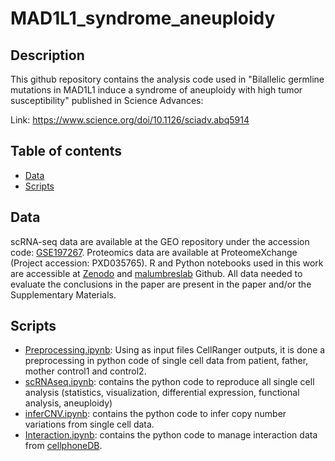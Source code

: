 # MAD1L1_syndrome_aneuploidy

## Description

This github repository contains the analysis code used in "Bilallelic germline mutations in MAD1L1 induce a syndrome of aneuploidy with high tumor susceptibility" published in Science Advances:

Link: https://www.science.org/doi/10.1126/sciadv.abq5914

## Table of contents

- [Data](#Data)
- [Scripts](#Scripts)


## Data

scRNA-seq data are available at the GEO repository under the accession code: [GSE197267](https://www.ncbi.nlm.nih.gov/geo/query/acc.cgi?acc=GSE197267). Proteomics data are available at ProteomeXchange (Project accession: PXD035765). R and Python notebooks used in this work are accessible at [Zenodo](https://zenodo.org/record/6960105#.YweMyi8lMTs) and [malumbreslab](https://github.com/malumbreslab/MAD1L1_syndrome_aneuploidy) Github. All data needed to evaluate the conclusions in the paper are present in the paper and/or the Supplementary Materials.

## Scripts

- [Preprocessing.ipynb](/scripts/Preprocessing.ipynb): Using as input files CellRanger outputs, it is done a preprocessing in python code of single cell data from patient, father, mother control1 and control2.
- [scRNAseq.ipynb](/scripts/scRNAseq.ipynb): contains the python code to reproduce all single cell analysis (statistics, visualization, differential expression, functional analysis, aneuploidy)
- [inferCNV.ipynb](/scripts/inferCNV.ipynb): contains the python code to infer copy number variations from single cell data.
- [Interaction.ipynb](/scripts/Interaction.ipynb): contains the python code to manage interaction data from [cellphoneDB](https://github.com/Teichlab/cellphonedb).
